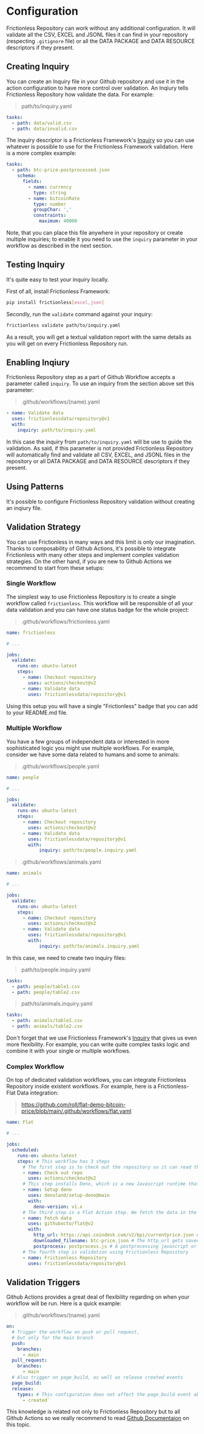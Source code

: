 # Configuration

Frictionless Repository can work without any additional configuration. It will validate all the CSV, EXCEL and JSONL files it can find in your repository (respecting `.gitignore` file) or all the DATA PACKAGE and DATA RESOURCE descriptors if they present.

## Creating Inquiry

You can create an Inquiry file in your Github repository and use it in the action configuration to have more control over validation. An Inqiury tells Frictionless Repository how validate the data. For example:

> path/to/inquiry.yaml

```yaml tabs=YAML
tasks:
  - path: data/valid.csv
  - path: data/invalid.csv
```

The inquiry descriptor is a Frictionless Framework's [Inquiry](inquiries.html) so you can use whatever is possible to use for the Frictionless Framework validation. Here is a more complex example:

```yaml tabs=YAML
tasks:
  - path: btc-price-postprocessed.json
    schema:
      fields:
        - name: currency
          type: string
        - name: bitcoinRate
          type: number
          groupChar: ','
          constraints:
            maximum: 40000
```

Note, that you can place this file anywhere in your repository or create multiple inquiries; to enable it you need to use the `inquiry` parameter in your workflow as described in the next section.

## Testing Inquiry

It's quite easy to test your inquiry locally.

First of all, install Frictionless Framework:

```bash tabs=CLI
pip install frictionless[excel,json]
```

Secondly, run the `validate` command against your inquiry:

```bash tabs=CLI
frictionless validate path/to/inquiry.yaml
```

As a result, you will get a textual validation report with the same details as you will get on every Frictionless Repository run.

## Enabling Inqiury

Frictionless Repository step as a part of Github Workflow accepts a parameter called `inquiry`. To use an inquiry from the section above set this parameter:

> .github/workflows/(name).yaml

```yaml tabs=YAML
- name: Validate data
  uses: frictionlessdata/repository@v1
  with:
    inquiry: path/to/inquiry.yaml
```

In this case the inquiry from `path/to/inquiry.yaml` will be use to guide the validation. As said, if this parameter is not provided Frictionless Repository will automatically find and validate all CSV, EXCEL, and JSONL files in the repository or all DATA PACKAGE and DATA RESOURCE descriptors if they present.

## Using Patterns

It's possible to configure Frictionless Repository validation without creating an inqiury file.



## Validation Strategy

You can use Frictionless in many ways and this limit is only our imagination. Thanks to composability of Github Actions, it's possible to integrate Frictionless with many other steps and implement complex validation strategies. On the other hand, if you are new to Github Actions we recommend to start from these setups:

### Single Workflow

The simplest way to use Frictionless Repository is to create a single workflow called `frictionless`. This workflow will be responsible of all your data validation and you can have one status badge for the whole project:

> .github/workflows/frictionless.yaml

```yaml tabs=YAML
name: frictionless

# ...

jobs:
  validate:
    runs-on: ubuntu-latest
    steps:
      - name: Checkout repository
        uses: actions/checkout@v2
      - name: Validate data
        uses: frictionlessdata/repository@v1
```

Using this setup you will have a single "Frictionless" badge that you can add to your README.md file.

### Multiple Workflow

You have a few groups of independent data or interested in more sophisticated logic you might use multiple workflows. For example, consider we have some data related to humans and some to animals:

> .github/workflows/people.yaml

```yaml tabs=YAML
name: people

# ...

jobs:
  validate:
    runs-on: ubuntu-latest
    steps:
      - name: Checkout repository
        uses: actions/checkout@v2
      - name: Validate data
        uses: frictionlessdata/repository@v1
        with:
            inquiry: path/to/people.inquiry.yaml
```

> .github/workflows/animals.yaml

```yaml
name: animals

# ...

jobs:
  validate:
    runs-on: ubuntu-latest
    steps:
      - name: Checkout repository
        uses: actions/checkout@v2
      - name: Validate data
        uses: frictionlessdata/repository@v1
        with:
            inquiry: path/to/animals.inquiry.yaml
```

In this case, we need to create two inquiry files:

> path/to/people.inquiry.yaml

```yaml tabs=YAML
tasks:
  - path: people/table1.csv
  - path: people/table2.csv
```

> path/to/animals.inquiry.yaml

```yaml tabls=YAML
tasks:
  - path: animals/table1.csv
  - path: animals/table2.csv
```

Don't forget that we use Frictionless Framework's [Inquiry](./inquiries.md) that gives us even more flexibility. For example, you can write quite complex tasks logic and combine it with your single or multiple workflows.

### Complex Workflow

On top of dedicated validation workflows, you can integrate Frictionless Repository inside existent workflows. For example, here is a Frictionless-Flat Data integration:

> https://github.com/roll/flat-demo-bitcoin-price/blob/main/.github/workflows/flat.yaml

```yaml
name: Flat

# ...

jobs:
  scheduled:
    runs-on: ubuntu-latest
    steps: # This workflow has 3 steps
      # The first step is to check out the repository so it can read the files inside of it and do other operations
      - name: Check out repo
        uses: actions/checkout@v2
      # This step installs Deno, which is a new Javascript runtime that improves on Node. We'll use it for postprocessing later
      - name: Setup deno
        uses: denoland/setup-deno@main
        with:
          deno-version: v1.x
      # The third step is a Flat Action step. We fetch the data in the http_url and save it as downloaded_filename
      - name: Fetch data
        uses: githubocto/flat@v2
        with:
          http_url: https://api.coindesk.com/v2/bpi/currentprice.json # The data to fetch every 5 minutes
          downloaded_filename: btc-price.json # The http_url gets saved and renamed in our repository as btc-price.json
          postprocess: postprocess.js # A postprocessing javascript or typescript file written in Deno
      # The fourth step is validation using Frictionless Repository
      - name: Frictionless Repository
        uses: frictionlessdata/repository@v1
```

## Validation Triggers

Github Actions provides a great deal of flexibility regarding on when your workflow will be run. Here is a quick example:

> .github/workflows/(name).yaml

```yaml
on:
  # Trigger the workflow on push or pull request,
  # but only for the main branch
  push:
    branches:
      - main
  pull_request:
    branches:
      - main
  # Also trigger on page_build, as well as release created events
  page_build:
  release:
    types: # This configuration does not affect the page_build event above
      - created`
```

This knowledge is related not only to Frictionless Repository but to all Github Actions so we really recommend to read [Github Documentaion](https://docs.github.com/en/actions/reference/events-that-trigger-workflows) on this topic.
